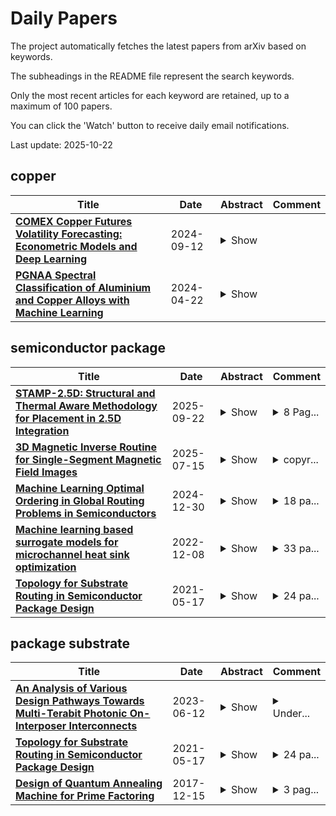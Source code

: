 # Daily Papers
The project automatically fetches the latest papers from arXiv based on keywords.

The subheadings in the README file represent the search keywords.

Only the most recent articles for each keyword are retained, up to a maximum of 100 papers.

You can click the 'Watch' button to receive daily email notifications.

Last update: 2025-10-22

## copper
| **Title** | **Date** | **Abstract** | **Comment** |
| --- | --- | --- | --- |
| **[COMEX Copper Futures Volatility Forecasting: Econometric Models and Deep Learning](http://arxiv.org/abs/2409.08356v1)** | 2024-09-12 | <details><summary>Show</summary><p>This paper investigates the forecasting performance of COMEX copper futures realized volatility across various high-frequency intervals using both econometric volatility models and deep learning recurrent neural network models. The econometric models considered are GARCH and HAR, while the deep learning models include RNN (Recurrent Neural Network), LSTM (Long Short-Term Memory), and GRU (Gated Recurrent Unit). In forecasting daily realized volatility for COMEX copper futures with a rolling window approach, the econometric models, particularly HAR, outperform recurrent neural networks overall, with HAR achieving the lowest QLIKE loss function value. However, when the data is replaced with hourly high-frequency realized volatility, the deep learning models outperform the GARCH model, and HAR attains a comparable QLIKE loss function value. Despite the black-box nature of machine learning models, the deep learning models demonstrate superior forecasting performance, surpassing the fixed QLIKE value of HAR in the experiment. Moreover, as the forecast horizon extends for daily realized volatility, deep learning models gradually close the performance gap with the GARCH model in certain loss function metrics. Nonetheless, HAR remains the most effective model overall for daily realized volatility forecasting in copper futures.</p></details> |  |
| **[PGNAA Spectral Classification of Aluminium and Copper Alloys with Machine Learning](http://arxiv.org/abs/2404.14107v1)** | 2024-04-22 | <details><summary>Show</summary><p>In this paper, we explore the optimization of metal recycling with a focus on real-time differentiation between alloys of copper and aluminium. Spectral data, obtained through Prompt Gamma Neutron Activation Analysis (PGNAA), is utilized for classification. The study compares data from two detectors, cerium bromide (CeBr$_{3}$) and high purity germanium (HPGe), considering their energy resolution and sensitivity. We test various data generation, preprocessing, and classification methods, with Maximum Likelihood Classifier (MLC) and Conditional Variational Autoencoder (CVAE) yielding the best results. The study also highlights the impact of different detector types on classification accuracy, with CeBr$_{3}$ excelling in short measurement times and HPGe performing better in longer durations. The findings suggest the importance of selecting the appropriate detector and methodology based on specific application requirements.</p></details> |  |

## semiconductor package
| **Title** | **Date** | **Abstract** | **Comment** |
| --- | --- | --- | --- |
| **[STAMP-2.5D: Structural and Thermal Aware Methodology for Placement in 2.5D Integration](http://arxiv.org/abs/2504.21140v2)** | 2025-09-22 | <details><summary>Show</summary><p>Chiplet-based architectures and advanced packaging has emerged as transformative approaches in semiconductor design. While conventional physical design for 2.5D heterogeneous systems typically prioritizes wirelength reduction through tight chiplet packing, this strategy creates thermal bottlenecks and intensifies coefficient of thermal expansion (CTE) mismatches, compromising long-term reliability. Addressing these challenges requires holistic consideration of thermal performance, mechanical stress, and interconnect efficiency. We introduce STAMP-2.5D, the first automated floorplanning methodology that simultaneously optimizes these critical factors. Our approach employs finite element analysis to simulate temperature distributions and stress profiles across chiplet configurations while minimizing interconnect wirelength. Experimental results demonstrate that our thermal structural aware automated floorplanning approach reduces overall stress by 11% while maintaining excellent thermal performance with a negligible 0.5% temperature increase and simultaneously reducing total wirelength by 11% compared to temperature-only optimization. Additionally, we conduct an exploratory study on the effects of temperature gradients on structural integrity, providing crucial insights for reliability-conscious chiplet design. STAMP-2.5D establishes a robust platform for navigating critical trade-offs in advanced semiconductor packaging.</p></details> | <details><summary>8 Pag...</summary><p>8 Page, 10 Figures, To be presented at ICCD 2025</p></details> |
| **[3D Magnetic Inverse Routine for Single-Segment Magnetic Field Images](http://arxiv.org/abs/2507.11293v1)** | 2025-07-15 | <details><summary>Show</summary><p>In semiconductor packaging, accurately recovering 3D information is crucial for non-destructive testing (NDT) to localize circuit defects. This paper presents a novel approach called the 3D Magnetic Inverse Routine (3D MIR), which leverages Magnetic Field Images (MFI) to retrieve the parameters for the 3D current flow of a single-segment. The 3D MIR integrates a deep learning (DL)-based Convolutional Neural Network (CNN), spatial-physics-based constraints, and optimization techniques. The method operates in three stages: i) The CNN model processes the MFI data to predict ($\ell/z_o$), where $\ell$ is the wire length and $z_o$ is the wire's vertical depth beneath the magnetic sensors and classify segment type ($c$). ii) By leveraging spatial-physics-based constraints, the routine provides initial estimates for the position ($x_o$, $y_o$, $z_o$), length ($\ell$), current ($I$), and current flow direction (positive or negative) of the current segment. iii) An optimizer then adjusts these five parameters ($x_o$, $y_o$, $z_o$, $\ell$, $I$) to minimize the difference between the reconstructed MFI and the actual MFI. The results demonstrate that the 3D MIR method accurately recovers 3D information with high precision, setting a new benchmark for magnetic image reconstruction in semiconductor packaging. This method highlights the potential of combining DL and physics-driven optimization in practical applications.</p></details> | <details><summary>copyr...</summary><p>copyright 2025 IEEE. Personal use of this material is permitted. Permission from IEEE must be obtained for all other uses, in any current or future media, including reprinting/republishing this material for advertising or promotional purposes, creating new collective works, for resale or redistribution to servers or lists, or reuse of any copyrighted component of this work in other works</p></details> |
| **[Machine Learning Optimal Ordering in Global Routing Problems in Semiconductors](http://arxiv.org/abs/2412.21035v1)** | 2024-12-30 | <details><summary>Show</summary><p>In this work, we propose a new method for ordering nets during the process of layer assignment in global routing problems. The global routing problems that we focus on in this work are based on routing problems that occur in the design of substrates in multilayered semiconductor packages. The proposed new method is based on machine learning techniques and we show that the proposed method supersedes conventional net ordering techniques based on heuristic score functions. We perform global routing experiments in multilayered semiconductor package environments in order to illustrate that the routing order based on our new proposed technique outperforms previous methods based on heuristics. Our approach of using machine learning for global routing targets specifically the net ordering step which we show in this work can be significantly improved by deep learning.</p></details> | <details><summary>18 pa...</summary><p>18 pages, 13 figures, 6 tables; published in Scientific Reports</p></details> |
| **[Machine learning based surrogate models for microchannel heat sink optimization](http://arxiv.org/abs/2208.09683v2)** | 2022-12-08 | <details><summary>Show</summary><p>Microchannel heat sinks are an efficient cooling method for semiconductor packages. However, to properly cool increasingly complex and thermally dense circuits, microchannel designs should be improved and expanded on. In this paper, microchannel designs with secondary channels and with ribs are investigated using computational fluid dynamics and are coupled with a multi-objective optimization algorithm to determine and propose optimal solutions based on observed thermal resistance and pumping power. A workflow that combines Latin hypercube sampling, machine learning-based surrogate modeling and multi-objective optimization is proposed. Random forests, gradient boosting algorithms and neural networks were considered during the search for the best surrogate. We demonstrated that tuned neural networks can make accurate predictions and be used to create an acceptable surrogate model. Optimized solutions show a negligible difference in overall performance when compared to the conventional optimization approach. Additionally, solutions are calculated in one-fifth of the original time. Generated designs attain temperatures that are lower by more than 10% under the same pressure limits as a convectional microchannel design. When limited by temperature, pressure drops are reduced by more than 25%. Finally, the influence of each design variable on the thermal resistance and pumping power was investigated by employing the SHapley Additive exPlanations technique. Overall, we have demonstrated that the proposed framework has merit and can be used as a viable methodology in microchannel heat sink design optimization.</p></details> | <details><summary>33 pa...</summary><p>33 pages, brief appendix</p></details> |
| **[Topology for Substrate Routing in Semiconductor Package Design](http://arxiv.org/abs/2105.07892v1)** | 2021-05-17 | <details><summary>Show</summary><p>In this work, we propose a new signal routing method for solving routing problems that occur in the design process of semiconductor package substrates. Our work uses a topological transformation of the layers of the package substrate in order to simplify the routing problem into a problem of connecting points on a circle with non-intersecting straight line segments. The circle, which we call the Circular Frame, is a polygonal schema, which is originally used in topology to study the topological structure of 2-manifolds. We show through experiments that our new routing method based on the Circular Frame competes with certain grid-based routing algorithms.</p></details> | <details><summary>24 pa...</summary><p>24 pages, 22 figures, 3 tables</p></details> |

## package substrate
| **Title** | **Date** | **Abstract** | **Comment** |
| --- | --- | --- | --- |
| **[An Analysis of Various Design Pathways Towards Multi-Terabit Photonic On-Interposer Interconnects](http://arxiv.org/abs/2306.07241v1)** | 2023-06-12 | <details><summary>Show</summary><p>In the wake of dwindling Moore's Law, to address the rapidly increasing complexity and cost of fabricating large-scale, monolithic systems-on-chip (SoCs), the industry has adopted dis-aggregation as a solution, wherein a large monolithic SoC is partitioned into multiple smaller chiplets that are then assembled into a large system-in-package (SiP) using advanced packaging substrates such as silicon interposer. For such interposer-based SiPs, there is a push to realize on-interposer inter-chiplet communication bandwidth of multi-Tb/s and end-to-end communication latency of no more than 10ns. This push comes as the natural progression from some recent prior works on SiP design, and is driven by the proliferating bandwidth demand of modern data-intensive workloads. To meet this bandwidth and latency goal, prior works have focused on a potential solution of using the silicon photonic interposer (SiPhI) for integrating and interconnecting a large number of chiplets into an SiP. Despite the early promise, the existing designs of on-SiPhI interconnects still have to evolve by leaps and bounds to meet the goal of multi-Tb/s bandwidth. However, the possible design pathways, upon which such an evolution can be achieved, have not been explored in any prior works yet. In this paper, we have identified several design pathways that can help evolve on-SiPhI interconnects to achieve multi-Tb/s aggregate bandwidth. We perform an extensive link-level and system-level analysis in which we explore these design pathways in isolation and in different combinations of each other. From our link-level analysis, we have observed that the design pathways that simultaneously enhance the spectral range and optical power budget available for wavelength multiplexing can render aggregate bandwidth of up to 4Tb/s per on-SiPhI link.</p></details> | <details><summary>Under...</summary><p>Under review (ACM JETC)</p></details> |
| **[Topology for Substrate Routing in Semiconductor Package Design](http://arxiv.org/abs/2105.07892v1)** | 2021-05-17 | <details><summary>Show</summary><p>In this work, we propose a new signal routing method for solving routing problems that occur in the design process of semiconductor package substrates. Our work uses a topological transformation of the layers of the package substrate in order to simplify the routing problem into a problem of connecting points on a circle with non-intersecting straight line segments. The circle, which we call the Circular Frame, is a polygonal schema, which is originally used in topology to study the topological structure of 2-manifolds. We show through experiments that our new routing method based on the Circular Frame competes with certain grid-based routing algorithms.</p></details> | <details><summary>24 pa...</summary><p>24 pages, 22 figures, 3 tables</p></details> |
| **[Design of Quantum Annealing Machine for Prime Factoring](http://arxiv.org/abs/1712.05561v1)** | 2017-12-15 | <details><summary>Show</summary><p>We propose a prime factoring machine operated in a frame work of quantum annealing (QA). The idea is inverse operation of a quantum-mechanically reversible multiplier implemented with QA-based Boolean logic circuits. We designed the QA machine on an application-specific-annealing-computing architecture which efficiently increases available hardware budgets at the cost of restricted functionality. The circuits are to be implemented and fabricated by using superconducting integrated circuit technology. We propose a three-dimensional packaging scheme of a qubit-chip / interposer / package-substrate structure for realizing practically-large scale QA systems.</p></details> | <details><summary>3 pag...</summary><p>3 pages, 6 figures, to appear in IEEE Xplore Conference Proceedings of the 16th International Superconductive Electronics Conference (ISEC 2017)</p></details> |

